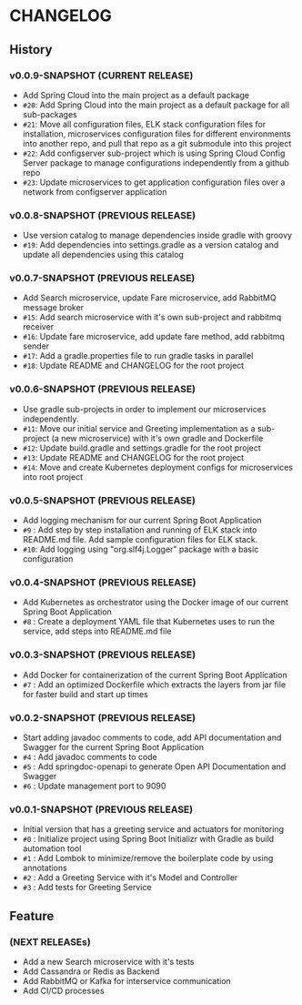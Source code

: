 # CHANGELOG

## History
### v0.0.9-SNAPSHOT (CURRENT RELEASE)

* Add Spring Cloud into the main project as a default package
* `#20`: Add Spring Cloud into the main project as a default package for all sub-packages
* `#21`: Move all configuration files, ELK stack configuration files for installation, microservices configuration files for different environments into another repo, and pull that repo as a git submodule into this project
* `#22`: Add configserver sub-project which is using Spring Cloud Config Server package to manage configurations independently from a github repo
* `#23`: Update microservices to get application configuration files over a network from configserver application

### v0.0.8-SNAPSHOT (PREVIOUS RELEASE)

* Use version catalog to manage dependencies inside gradle with groovy
* `#19`: Add dependencies into settings.gradle as a version catalog and update all dependencies using this catalog

### v0.0.7-SNAPSHOT (PREVIOUS RELEASE)

* Add Search microservice, update Fare microservice, add RabbitMQ message broker
* `#15`: Add search microservice with it's own sub-project and rabbitmq receiver
* `#16`: Update fare microservice, add update fare method, add rabbitmq sender
* `#17`: Add a gradle.properties file to run gradle tasks in parallel
* `#18`: Update README and CHANGELOG for the root project

### v0.0.6-SNAPSHOT (PREVIOUS RELEASE)

* Use gradle sub-projects in order to implement our microservices independently. 
* `#11`: Move our initial service and Greeting implementation as a sub-project (a new microservice) with it's own gradle and Dockerfile
* `#12`: Update build.gradle and settings.gradle for the root project
* `#13`: Update README and CHANGELOG for the root project
* `#14`: Move and create Kubernetes deployment configs for microservices into root project

### v0.0.5-SNAPSHOT (PREVIOUS RELEASE)

* Add logging mechanism for our current Spring Boot Application 
* `#9` : Add step by step installation and running of ELK stack into README.md file. Add sample configuration files for ELK stack.
* `#10`: Add logging using "org.slf4j.Logger" package with a basic configuration

### v0.0.4-SNAPSHOT (PREVIOUS RELEASE)

* Add Kubernetes as orchestrator using the Docker image of our current Spring Boot Application
* `#8` : Create a deployment YAML file that Kubernetes uses to run the service, add steps into README.md file

### v0.0.3-SNAPSHOT (PREVIOUS RELEASE)

* Add Docker for containerization of the current Spring Boot Application
* `#7` : Add an optimized Dockerfile which extracts the layers from jar file for faster build and start up times

### v0.0.2-SNAPSHOT (PREVIOUS RELEASE)

* Start adding javadoc comments to code, add API documentation and Swagger for the current Spring Boot Application
* `#4` : Add javadoc comments to code
* `#5` : Add springdoc-openapi to generate Open API Documentation and Swagger
* `#6` : Update management port to 9090

### v0.0.1-SNAPSHOT (PREVIOUS RELEASE)

* Initial version that has a greeting service and actuators for monitoring
* `#0` : Initialize project using Spring Boot Initializr with Gradle as build automation tool
* `#1` : Add Lombok to minimize/remove the boilerplate code by using annotations
* `#2` : Add a Greeting Service with it's Model and Controller
* `#3` : Add tests for Greeting Service

## Feature

### (NEXT RELEASEs)

* Add a new Search microservice with it's tests
* Add Cassandra or Redis as Backend
* Add RabbitMQ or Kafka for interservice communication
* Add CI/CD processes